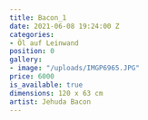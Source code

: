 ```yaml
---
title: Bacon_1
date: 2021-06-08 19:24:00 Z
categories:
- Öl auf Leinwand
position: 0
gallery:
- image: "/uploads/IMGP6965.JPG"
price: 6000
is_available: true
dimensions: 120 x 63 cm
artist: Jehuda Bacon
---
```


